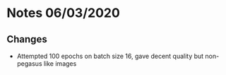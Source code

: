 # Notes 06/03/2020

## Changes
- Attempted 100 epochs on batch size 16, gave decent quality but non-pegasus like images